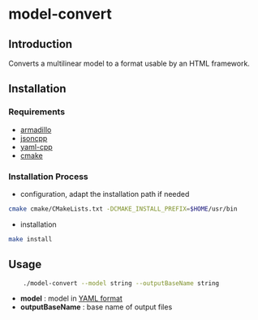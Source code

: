 # model-convert

## Introduction

Converts a multilinear model to a format usable by an HTML framework.

## Installation

### Requirements

- [armadillo](http://arma.sourceforge.net)
- [jsoncpp](https://github.com/open-source-parsers/jsoncpp)
- [yaml-cpp](https://github.com/jbeder/yaml-cpp)
- [cmake](https://cmake.org)

### Installation Process

- configuration, adapt the installation path if needed
```sh
cmake cmake/CMakeLists.txt -DCMAKE_INSTALL_PREFIX=$HOME/usr/bin
```
- installation
```sh
make install
```
## Usage

```sh
    ./model-convert --model string --outputBaseName string
```

- **model** : model in [YAML format][1]
- **outputBaseName** : base name of output files

[1]: ../dataFormats/model.md
